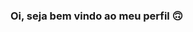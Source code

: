 ### Oi, seja bem vindo ao meu perfil  🙃

<!--
**thalyaGorni/thalyaGorni** is a ✨ _special_ ✨ repository because its `README.md` (this file) appears on your GitHub profile.
-->
